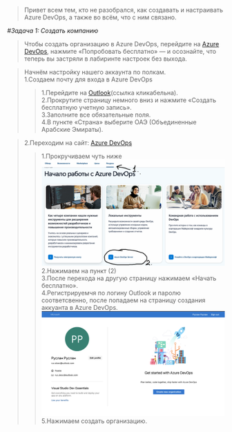 >Привет всем тем, кто не разобрался, как создавать и настраивать Azure DevOps, а также во всём, что с ним связано.

#*Задача 1: Создать компанию*  
>Чтобы создать организацию в Azure DevOps, перейдите на [Azure DevOps](https://dev.azure.com/), нажмите «Попробовать бесплатно» — и осознайте, что теперь вы застряли в лабиринте настроек без выхода.  

>Начнём настройку нашего аккаунта по полкам.  
>1.Создаем почту для входа в Azure DevOps  
>>1.Перейдите на [Outlook](https://outlook.live.com)(ссылка кликабельна).  
>>2.Прокрутите страницу немного вниз и нажмите «Создать бесплатную учетную запись».  
>>3.Заполните все обязательные поля.  
>>4.В пункте «Страна» выберите ОАЭ (Объединенные Арабские Эмираты).  

>2.Переходим на сайт: [Azure DevOps](https://dev.azure.com/)  
>>1.Прокручиваем чуть ниже  
![](imagesCAD/photo1.png)  
>>2.Нажимаем на пункт (2)  
>>3.После перехода на другую страницу нажимаем «Начать бесплатно».  
>>4.Регистрируемчя по логину Outlook и паролю соответсвенно, после попадаем на страницу создания аккуанта в Azure DevOps.  
![](imagesCAD/photo2.png)  
>>5.Нажимаем создать организацию.